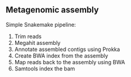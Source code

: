 ## Metagenomic assembly

Simple Snakemake pipeline:

1) Trim reads
2) Megahit assembly
3) Annotate assembled contigs using Prokka
4) Create BWA index from the assembly
5) Map reads back to the assembly using BWA
6) Samtools index the bam

